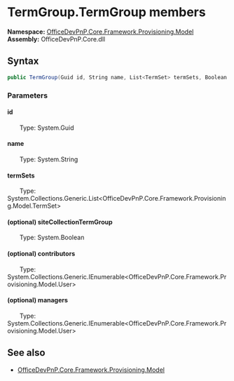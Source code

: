 # TermGroup.TermGroup members 
**Namespace:** [OfficeDevPnP.Core.Framework.Provisioning.Model](OfficeDevPnP.Core.Framework.Provisioning.Model.md)  
**Assembly:** OfficeDevPnP.Core.dll  
## Syntax
```C#
public TermGroup(Guid id, String name, List<TermSet> termSets, Boolean siteCollectionTermGroup, IEnumerable<User> contributors, IEnumerable<User> managers)
```
### Parameters
#### id
&emsp;&emsp;Type: System.Guid  
#### 
#### name
&emsp;&emsp;Type: System.String  
#### 
#### termSets
&emsp;&emsp;Type: System.Collections.Generic.List<OfficeDevPnP.Core.Framework.Provisioning.Model.TermSet>  
#### 
#### (optional) siteCollectionTermGroup
&emsp;&emsp;Type: System.Boolean  
#### 
#### (optional) contributors
&emsp;&emsp;Type: System.Collections.Generic.IEnumerable<OfficeDevPnP.Core.Framework.Provisioning.Model.User>  
#### 
#### (optional) managers
&emsp;&emsp;Type: System.Collections.Generic.IEnumerable<OfficeDevPnP.Core.Framework.Provisioning.Model.User>  
#### 
## See also
- [OfficeDevPnP.Core.Framework.Provisioning.Model](OfficeDevPnP.Core.Framework.Provisioning.Model.md)
